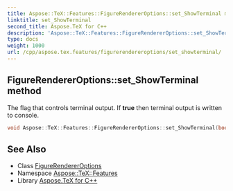 ```yaml
---
title: Aspose::TeX::Features::FigureRendererOptions::set_ShowTerminal method
linktitle: set_ShowTerminal
second_title: Aspose.TeX for C++
description: 'Aspose::TeX::Features::FigureRendererOptions::set_ShowTerminal method. The flag that controls terminal output. If true then terminal output is written to console in C++.'
type: docs
weight: 1000
url: /cpp/aspose.tex.features/figurerendereroptions/set_showterminal/
---
```

## FigureRendererOptions::set_ShowTerminal method


The flag that controls terminal output. If **true** then terminal output is written to console.

```cpp
void Aspose::TeX::Features::FigureRendererOptions::set_ShowTerminal(bool value)
```

## See Also

* Class [FigureRendererOptions](../)
* Namespace [Aspose::TeX::Features](../../)
* Library [Aspose.TeX for C++](../../../)
